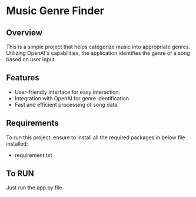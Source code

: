 # Music Genre Finder

## Overview
This is a simple project that helps categorize music into appropriate genres. Utilizing OpenAI's capabilities, the application identifies the genre of a song based on user input.

## Features
- User-friendly interface for easy interaction.
- Integration with OpenAI for genre identification.
- Fast and efficient processing of song data.

## Requirements
To run this project, ensure to install all the required packages in below file installed:
- requirement.txt

## To RUN
Just run the app.py file
